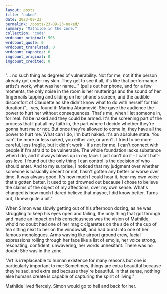 ```yaml
---
layout: posts
title: "naked"
date: 2023-09-23
permalink: /posts/23-09-23-naked/
summary: "Mathilde in the zone."
collection: "coda"
wrdcount_original: 503
wrdcount_quote: 0
wrdcount_translated: 0
wrdcount_capnotes: 0
imgcount_original: 0
imgcount_credited: 0
---
```

"… no such thing as degrees of vulnerability. Not for me, not if the person already got under my skin. They get to see it all, it's like that performance artist's work, what was her name…" (pulls out her phone, and for a few moments, the only noise in the room is her mutterings and the sound of her fingernails tapping and sliding on her phone's screen, and the audible discomfort of Claudette as she didn't know what to do with herself for this duration)"... yes, found it: Marina Abramović. She gave the audience the power to hurt her without consequences. That's me, when I let someone in, for real. I'd be naked and they could be armed. It's the screening part of the process that I put all my faith in, the part where I decide whether they're gonna hurt me or not. But once they're allowed to come in, they have all the power to hurt me. What can I do, I'm butt naked. It's an absolute state. You can't be more or less naked, you either are, or aren't. I tried to be more careful, less fragile, but it didn't work - it's not for me. I can't connect with people if I'm afraid to be vulnerable. The whole foundation lacks substance when I do, and it always blows up in my face. I just can't do it - I can't half-ass love. I found out the only thing I can control is the decision of who should enter. And to my surprise, I noticed that my judgment over whether someone is basically decent or not, hasn't gotten any better or worse over time. It was always good. It's how much I could hear it, hear my own voice that's gotten better. It used to get drowned out because I chose to believe the claims of the object of my affections, over my own sense. What's changed is how much I dared believe that maybe, I did know better. Turns out, I knew quite a bit."

When Simon was slowly getting out of his afternoon dozing, as he was struggling to keep his eyes open and failing, the only thing that got through and made an impact on his consciousness was the vision of Mathilde, who'd no doubt had one of her magic cigarettes on the side of the cup of tea sitting next to her on the windowsill, and had burst into one of her famous monologues. Arms waving like airport ground crew, facial expressions rolling through her face like a list of emojis, her voice strong, resonating, confident, unwavering, her words unhesitant. There was no doubt: She was in the zone.

"Art is irreplaceable to human existence for many reasons but one is particularly important to me: Sometimes, things are extra beautiful because they're sad, and extra sad because they're beautiful. In that sense, nothing else humans create is capable of capturing the spirit of living."

Mathilde lived fiercely. Simon would go to hell and back for her.
